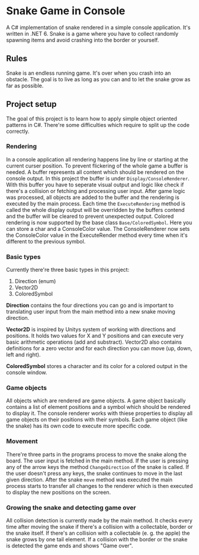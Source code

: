 # Snake Game in Console
A C# implementation of snake rendered in a simple console application. It's written in .NET 6. Snake is a game where you have to collect randomly spawning items
and avoid crashing into the border or yourself.

## Rules
Snake is an endless running game. It's over when you crash into an obstacle. The goal is to live as long as you can and to let the snake grow as far as possible.

## Project setup
The goal of this project is to learn how to apply simple object oriented patterns in C#. There're some difficulties which require to split up the code correctly.

### Rendering
In a console application all rendering happens line by line or starting at the current curser position. To prevent flickering of the whole game a buffer is needed.
A buffer represents all content which should be rendered on the console output. In this project the buffer is under `Display/ConsoleRenderer`.
With this buffer you have to seperate visual output and logic like check if there's a collision or fetching and processing user input. After game logic was 
processed, all objects are added to the buffer and the rendering is executed by the main process. Each time the `ExecuteRendering` method is called the whole
display output will be overridden by the buffers contend and the buffer will be cleared to prevent unexpected output.
Colored rendering is now supported by the base class `Base/ColoredSymbol`. Here you can store a char and a ConsoleColor value. The ConsoleRenderer now sets the
ConsoleColor value in the ExecuteRender method every time when it's different to the previous symbol.

### Basic types
Currently there're three basic types in this project:
1. Direction (enum)
2. Vector2D
3. ColoredSymbol

**Direction** contains the four directions you can go and is important to translating user input from the main method into a new snake moving direction. 

**Vector2D** is inspired by Unitys system of working with directions and positions. It holds two values for X and Y positions and can execute very basic arithmetic 
operations (add and substract). Vector2D also contains definitions for a zero vector and for each direction you can move (up, down, left and right).

**ColoredSymbol** stores a character and its color for a colored output in the console window.

### Game objects
All objects which are rendered are game objects. A game object basically contains a list of element positions and a symbol which should be rendered to display it.
The console renderer works with thiese properties to display all game objects on their positions with their symbols.
Each game object (like the snake) has its own code to execute more specific code.

### Movement
There're three parts in the programs process to move the snake along the board.
The user input is fetched in the main method. If the user is pressing any of the arrow keys the method `ChangeDirection` of the snake is called. If the user
doesn't press any keys, the snake continues to move in the last given direction.
After the snake `move` method was executed the main process starts to transfer all changes to the renderer which is then executed to display the new positions 
on the screen.

### Growing the snake and detecting game over
All collision detection is currently made by the main method. It checks every time after moving the snake if there's a collision with a collectable, border or 
the snake itself. If there's an collision with a collectable (e. g. the apple) the snake grows by one tail element. If a collision with the border or the snake 
is detected the game ends and shows "Game over".
